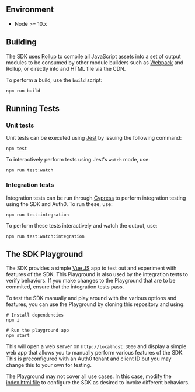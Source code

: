 ## Environment

- Node >= 10.x

## Building

The SDK uses [Rollup](https://rollupjs.org/guide/en/) to compile all JavaScript assets into a set of output modules to be consumed by other module builders such as [Webpack](https://webpack.js.org/) and Rollup, or directly into and HTML file via the CDN.

To perform a build, use the `build` script:

```
npm run build
```

## Running Tests

### Unit tests

Unit tests can be executed using [Jest](https://jestjs.io/) by issuing the following command:

```
npm test
```

To interactively perform tests using Jest's `watch` mode, use:

```
npm run test:watch
```

### Integration tests

Integration tests can be run through [Cypress](https://www.cypress.io/) to perform integration testing using the SDK and Auth0. To run these, use:

```
npm run test:integration
```

To perform these tests interactively and watch the output, use:

```
npm run test:watch:integration
```

## The SDK Playground

The SDK provides a simple [Vue JS](https://vuejs.org/) app to test out and experiment with features of the SDK. This Playground is also used by the integration tests to verify behaviors. If you make changes to the Playground that are to be commited, ensure that the integration tests pass.

To test the SDK manually and play around with the various options and features, you can use the Playground by cloning this repository and using:

```
# Install dependencies
npm i

# Run the playground app
npm start
```

This will open a web server on `http://localhost:3000` and display a simple web app that allows you to manually perform various features of the SDK. This is preconfigured with an Auth0 tenant and client ID but you may change this to your own for testing.

The Playground may not cover all use cases. In this case, modify the [index.html file](https://github.com/auth0/auth0-spa-js/blob/master/static/index.html) to configure the SDK as desired to invoke different behaviors.
